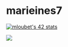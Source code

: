 # marieines7
[![mloubet's 42 stats](https://badge42.herokuapp.com/api/stats/mloubet?cursus=42Cursus)](https://github.com/marieines7/badge42)



<a href= "https://www.linkedin.com/in/marieinesloubet/">
<img align=center src="https://img.shields.io/badge/linkedin-%230077B5.svg?&style=for-the-badge&logo=linkedin&logoColor=white" /></a>
